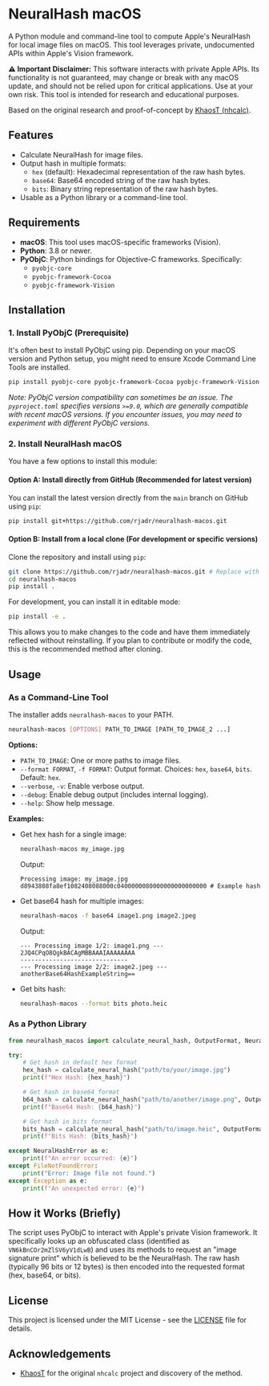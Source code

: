 # NeuralHash macOS

A Python module and command-line tool to compute Apple's NeuralHash for local image files on macOS. This tool leverages private, undocumented APIs within Apple's Vision framework.

**⚠️ Important Disclaimer:** This software interacts with private Apple APIs. Its functionality is not guaranteed, may change or break with any macOS update, and should not be relied upon for critical applications. Use at your own risk. This tool is intended for research and educational purposes.

Based on the original research and proof-of-concept by [KhaosT (nhcalc)](https://github.com/KhaosT/nhcalc).

## Features

*   Calculate NeuralHash for image files.
*   Output hash in multiple formats:
    *   `hex` (default): Hexadecimal representation of the raw hash bytes.
    *   `base64`: Base64 encoded string of the raw hash bytes.
    *   `bits`: Binary string representation of the raw hash bytes.
*   Usable as a Python library or a command-line tool.

## Requirements

*   **macOS**: This tool uses macOS-specific frameworks (Vision).
*   **Python**: 3.8 or newer.
*   **PyObjC**: Python bindings for Objective-C frameworks. Specifically:
    *   `pyobjc-core`
    *   `pyobjc-framework-Cocoa`
    *   `pyobjc-framework-Vision`

## Installation

### 1. Install PyObjC (Prerequisite)

It's often best to install PyObjC using pip. Depending on your macOS version and Python setup, you might need to ensure Xcode Command Line Tools are installed.

```bash
pip install pyobjc-core pyobjc-framework-Cocoa pyobjc-framework-Vision
```
*Note: PyObjC version compatibility can sometimes be an issue. The `pyproject.toml` specifies versions `>=9.0`, which are generally compatible with recent macOS versions. If you encounter issues, you may need to experiment with different PyObjC versions.*

### 2. Install NeuralHash macOS

You have a few options to install this module:

#### Option A: Install directly from GitHub (Recommended for latest version)

You can install the latest version directly from the `main` branch on GitHub using `pip`:

```bash
pip install git+https://github.com/rjadr/neuralhash-macos.git
```

#### Option B: Install from a local clone (For development or specific versions)

Clone the repository and install using `pip`:

```bash
git clone https://github.com/rjadr/neuralhash-macos.git # Replace with your repo URL
cd neuralhash-macos
pip install .
```

For development, you can install it in editable mode:
```bash
pip install -e .
```
This allows you to make changes to the code and have them immediately reflected without reinstalling. If you plan to contribute or modify the code, this is the recommended method after cloning.

## Usage

### As a Command-Line Tool

The installer adds `neuralhash-macos` to your PATH.

```bash
neuralhash-macos [OPTIONS] PATH_TO_IMAGE [PATH_TO_IMAGE_2 ...]
```

**Options:**

*   `PATH_TO_IMAGE`: One or more paths to image files.
*   `--format FORMAT`, `-f FORMAT`: Output format. Choices: `hex`, `base64`, `bits`. Default: `hex`.
*   `--verbose`, `-v`: Enable verbose output.
*   `--debug`: Enable debug output (includes internal logging).
*   `--help`: Show help message.

**Examples:**

*   Get hex hash for a single image:
    ```bash
    neuralhash-macos my_image.jpg
    ```
    Output:
    ```
    Processing image: my_image.jpg
    d8943808fa8ef1082408088000c0400000080000000000000000 # Example hash
    ```

*   Get base64 hash for multiple images:
    ```bash
    neuralhash-macos -f base64 image1.png image2.jpeg
    ```
    Output:
    ```
    --- Processing image 1/2: image1.png ---
    2JQ4CPqO8QgkBACAgMBBAAAIAAAAAAAA
    ------------------------------
    --- Processing image 2/2: image2.jpeg ---
    anotherBase64HashExampleString==
    ```

*   Get bits hash:
    ```bash
    neuralhash-macos --format bits photo.heic
    ```

### As a Python Library

```python
from neuralhash_macos import calculate_neural_hash, OutputFormat, NeuralHashError

try:
    # Get hash in default hex format
    hex_hash = calculate_neural_hash("path/to/your/image.jpg")
    print(f"Hex Hash: {hex_hash}")

    # Get hash in base64 format
    b64_hash = calculate_neural_hash("path/to/another/image.png", OutputFormat.BASE64)
    print(f"Base64 Hash: {b64_hash}")

    # Get hash in bits format
    bits_hash = calculate_neural_hash("path/to/image.heic", OutputFormat.BITS)
    print(f"Bits Hash: {bits_hash}")

except NeuralHashError as e:
    print(f"An error occurred: {e}")
except FileNotFoundError:
    print("Error: Image file not found.")
except Exception as e:
    print(f"An unexpected error: {e}")

```

## How it Works (Briefly)

The script uses PyObjC to interact with Apple's private Vision framework. It specifically looks up an obfuscated class (identified as `VN6kBnCOr2mZlSV6yV1dLwB`) and uses its methods to request an "image signature print" which is believed to be the NeuralHash. The raw hash (typically 96 bits or 12 bytes) is then encoded into the requested format (hex, base64, or bits).

## License

This project is licensed under the MIT License - see the [LICENSE](LICENSE) file for details.

## Acknowledgements

*   [KhaosT](https://github.com/KhaosT) for the original `nhcalc` project and discovery of the method.